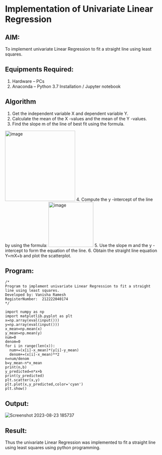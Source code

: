 # Implementation of Univariate Linear Regression
## AIM:
To implement univariate Linear Regression to fit a straight line using least squares.

## Equipments Required:
1. Hardware – PCs
2. Anaconda – Python 3.7 Installation / Jupyter notebook

## Algorithm
1. Get the independent variable X and dependent variable Y.
2. Calculate the mean of the X -values and the mean of the Y -values.
3. Find the slope m of the line of best fit using the formula. 
<img width="231" alt="image" src="https://user-images.githubusercontent.com/93026020/192078527-b3b5ee3e-992f-46c4-865b-3b7ce4ac54ad.png">
4. Compute the y -intercept of the line by using the formula:
<img width="148" alt="image" src="https://user-images.githubusercontent.com/93026020/192078545-79d70b90-7e9d-4b85-9f8b-9d7548a4c5a4.png">
5. Use the slope m and the y -intercept to form the equation of the line.
6. Obtain the straight line equation Y=mX+b and plot the scatterplot.

## Program:
```
/*
Program to implement univariate Linear Regression to fit a straight line using least squares.
Developed by: Vanisha Ramesh 
RegisterNumber:  212222040174
*/
```
````
import numpy as np
import matplotlib.pyplot as plt
x=np.array(eval(input()))
y=np.array(eval(input()))
x_mean=np.mean(x)
y_mean=np.mean(y)
num=0
denom=0
for i in range(len(x)):
  num+=(x[i]-x_mean)*(y[i]-y_mean)
  denom+=(x[i]-x_mean)**2
n=num/denom
b=y_mean-n*x_mean
print(n,b)
y_predicted=n*x+b
print(y_predicted)
plt.scatter(x,y)
plt.plot(x,y_predicted,color='cyan')
plt.show()
````

## Output:

![Screenshot 2023-08-23 185737](https://github.com/Vanisha0609/Find-the-best-fit-line-using-Least-Squares-Method/assets/119104009/20350009-7558-407a-9af2-61b61133c0f8)

## Result:
Thus the univariate Linear Regression was implemented to fit a straight line using least squares using python programming.
